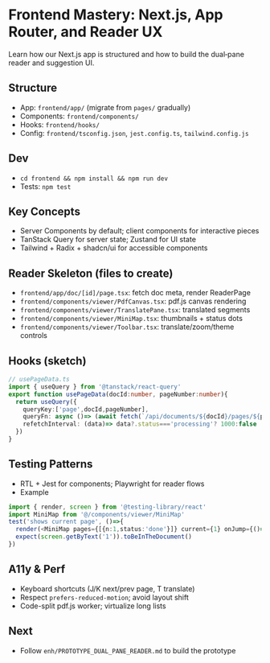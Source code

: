 # Frontend Mastery: Next.js, App Router, and Reader UX

Learn how our Next.js app is structured and how to build the dual‑pane reader and suggestion UI.

## Structure
- App: `frontend/app/` (migrate from `pages/` gradually)
- Components: `frontend/components/`
- Hooks: `frontend/hooks/`
- Config: `frontend/tsconfig.json`, `jest.config.ts`, `tailwind.config.js`

## Dev
- `cd frontend && npm install && npm run dev`
- Tests: `npm test`

## Key Concepts
- Server Components by default; client components for interactive pieces
- TanStack Query for server state; Zustand for UI state
- Tailwind + Radix + shadcn/ui for accessible components

## Reader Skeleton (files to create)
- `frontend/app/doc/[id]/page.tsx`: fetch doc meta, render ReaderPage
- `frontend/components/viewer/PdfCanvas.tsx`: pdf.js canvas rendering
- `frontend/components/viewer/TranslatePane.tsx`: translated segments
- `frontend/components/viewer/MiniMap.tsx`: thumbnails + status dots
- `frontend/components/viewer/Toolbar.tsx`: translate/zoom/theme controls

## Hooks (sketch)
```ts
// usePageData.ts
import { useQuery } from '@tanstack/react-query'
export function usePageData(docId:number, pageNumber:number){
  return useQuery({
    queryKey:['page',docId,pageNumber],
    queryFn: async ()=> (await fetch(`/api/documents/${docId}/pages/${pageNumber}`)).json(),
    refetchInterval: (data)=> data?.status==='processing'? 1000:false
  })
}
```

## Testing Patterns
- RTL + Jest for components; Playwright for reader flows
- Example
```ts
import { render, screen } from '@testing-library/react'
import MiniMap from '@/components/viewer/MiniMap'
test('shows current page', ()=>{
  render(<MiniMap pages={[{n:1,status:'done'}]} current={1} onJump={()=>{}} />)
  expect(screen.getByText('1')).toBeInTheDocument()
})
```

## A11y & Perf
- Keyboard shortcuts (J/K next/prev page, T translate)
- Respect `prefers-reduced-motion`; avoid layout shift
- Code-split pdf.js worker; virtualize long lists

## Next
- Follow `enh/PROTOTYPE_DUAL_PANE_READER.md` to build the prototype

